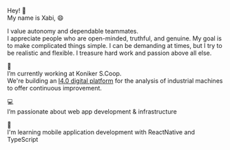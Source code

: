 Hey! 👋  
My name is Xabi, 😄

I value autonomy and dependable teammates.  
I appreciate people who are open-minded, truthful, and genuine. My goal is to make complicated things simple. I can be demanding at times, but I try to be realistic and flexible. I treasure hard work and passion above all else.

👔  
I’m currently working at Koniker S.Coop.  
We're building an [I4.0 digital platform](https://falinkmap.fagorarrasate.es/) for the analysis of industrial machines to offer continuous improvement.  

💻  
I’m passionate about web app development & infrastructure

🧠  
I'm learning mobile application development with ReactNative and TypeScript
